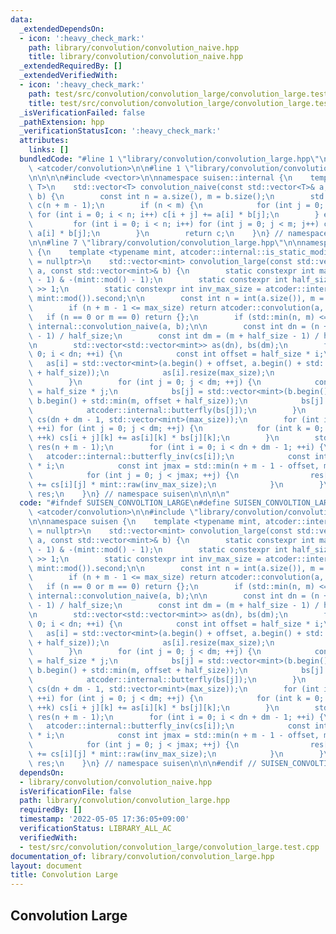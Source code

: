```yaml
---
data:
  _extendedDependsOn:
  - icon: ':heavy_check_mark:'
    path: library/convolution/convolution_naive.hpp
    title: library/convolution/convolution_naive.hpp
  _extendedRequiredBy: []
  _extendedVerifiedWith:
  - icon: ':heavy_check_mark:'
    path: test/src/convolution/convolution_large/convolution_large.test.cpp
    title: test/src/convolution/convolution_large/convolution_large.test.cpp
  _isVerificationFailed: false
  _pathExtension: hpp
  _verificationStatusIcon: ':heavy_check_mark:'
  attributes:
    links: []
  bundledCode: "#line 1 \"library/convolution/convolution_large.hpp\"\n\n\n\n#include\
    \ <atcoder/convolution>\n\n#line 1 \"library/convolution/convolution_naive.hpp\"\
    \n\n\n\n#include <vector>\n\nnamespace suisen::internal {\n    template <typename\
    \ T>\n    std::vector<T> convolution_naive(const std::vector<T>& a, const std::vector<T>&\
    \ b) {\n        const int n = a.size(), m = b.size();\n        std::vector<T>\
    \ c(n + m - 1);\n        if (n < m) {\n            for (int j = 0; j < m; j++)\
    \ for (int i = 0; i < n; i++) c[i + j] += a[i] * b[j];\n        } else {\n   \
    \         for (int i = 0; i < n; i++) for (int j = 0; j < m; j++) c[i + j] +=\
    \ a[i] * b[j];\n        }\n        return c;\n    }\n} // namespace suisen\n\n\
    \n\n#line 7 \"library/convolution/convolution_large.hpp\"\n\nnamespace suisen\
    \ {\n    template <typename mint, atcoder::internal::is_static_modint_t<mint>*\
    \ = nullptr>\n    std::vector<mint> convolution_large(const std::vector<mint>&\
    \ a, const std::vector<mint>& b) {\n        static constexpr int max_size = (mint::mod()\
    \ - 1) & -(mint::mod() - 1);\n        static constexpr int half_size = max_size\
    \ >> 1;\n        static constexpr int inv_max_size = atcoder::internal::inv_gcd(max_size,\
    \ mint::mod()).second;\n\n        const int n = int(a.size()), m = int(b.size());\n\
    \        if (n + m - 1 <= max_size) return atcoder::convolution(a, b);\n     \
    \   if (n == 0 or m == 0) return {};\n        if (std::min(n, m) <= 60) return\
    \ internal::convolution_naive(a, b);\n\n        const int dn = (n + half_size\
    \ - 1) / half_size;\n        const int dm = (m + half_size - 1) / half_size;\n\
    \n        std::vector<std::vector<mint>> as(dn), bs(dm);\n        for (int i =\
    \ 0; i < dn; ++i) {\n            const int offset = half_size * i;\n         \
    \   as[i] = std::vector<mint>(a.begin() + offset, a.begin() + std::min(n, offset\
    \ + half_size));\n            as[i].resize(max_size);\n            atcoder::internal::butterfly(as[i]);\n\
    \        }\n        for (int j = 0; j < dm; ++j) {\n            const int offset\
    \ = half_size * j;\n            bs[j] = std::vector<mint>(b.begin() + offset,\
    \ b.begin() + std::min(m, offset + half_size));\n            bs[j].resize(max_size);\n\
    \            atcoder::internal::butterfly(bs[j]);\n        }\n        std::vector<std::vector<mint>>\
    \ cs(dn + dm - 1, std::vector<mint>(max_size));\n        for (int i = 0; i < dn;\
    \ ++i) for (int j = 0; j < dm; ++j) {\n            for (int k = 0; k < max_size;\
    \ ++k) cs[i + j][k] += as[i][k] * bs[j][k];\n        }\n        std::vector<mint>\
    \ res(n + m - 1);\n        for (int i = 0; i < dn + dm - 1; ++i) {\n         \
    \   atcoder::internal::butterfly_inv(cs[i]);\n            const int offset = half_size\
    \ * i;\n            const int jmax = std::min(n + m - 1 - offset, max_size);\n\
    \            for (int j = 0; j < jmax; ++j) {\n                res[offset + j]\
    \ += cs[i][j] * mint::raw(inv_max_size);\n            }\n        }\n        return\
    \ res;\n    }\n} // namespace suisen\n\n\n\n"
  code: "#ifndef SUISEN_CONVOLTION_LARGE\n#define SUISEN_CONVOLTION_LARGE\n\n#include\
    \ <atcoder/convolution>\n\n#include \"library/convolution/convolution_naive.hpp\"\
    \n\nnamespace suisen {\n    template <typename mint, atcoder::internal::is_static_modint_t<mint>*\
    \ = nullptr>\n    std::vector<mint> convolution_large(const std::vector<mint>&\
    \ a, const std::vector<mint>& b) {\n        static constexpr int max_size = (mint::mod()\
    \ - 1) & -(mint::mod() - 1);\n        static constexpr int half_size = max_size\
    \ >> 1;\n        static constexpr int inv_max_size = atcoder::internal::inv_gcd(max_size,\
    \ mint::mod()).second;\n\n        const int n = int(a.size()), m = int(b.size());\n\
    \        if (n + m - 1 <= max_size) return atcoder::convolution(a, b);\n     \
    \   if (n == 0 or m == 0) return {};\n        if (std::min(n, m) <= 60) return\
    \ internal::convolution_naive(a, b);\n\n        const int dn = (n + half_size\
    \ - 1) / half_size;\n        const int dm = (m + half_size - 1) / half_size;\n\
    \n        std::vector<std::vector<mint>> as(dn), bs(dm);\n        for (int i =\
    \ 0; i < dn; ++i) {\n            const int offset = half_size * i;\n         \
    \   as[i] = std::vector<mint>(a.begin() + offset, a.begin() + std::min(n, offset\
    \ + half_size));\n            as[i].resize(max_size);\n            atcoder::internal::butterfly(as[i]);\n\
    \        }\n        for (int j = 0; j < dm; ++j) {\n            const int offset\
    \ = half_size * j;\n            bs[j] = std::vector<mint>(b.begin() + offset,\
    \ b.begin() + std::min(m, offset + half_size));\n            bs[j].resize(max_size);\n\
    \            atcoder::internal::butterfly(bs[j]);\n        }\n        std::vector<std::vector<mint>>\
    \ cs(dn + dm - 1, std::vector<mint>(max_size));\n        for (int i = 0; i < dn;\
    \ ++i) for (int j = 0; j < dm; ++j) {\n            for (int k = 0; k < max_size;\
    \ ++k) cs[i + j][k] += as[i][k] * bs[j][k];\n        }\n        std::vector<mint>\
    \ res(n + m - 1);\n        for (int i = 0; i < dn + dm - 1; ++i) {\n         \
    \   atcoder::internal::butterfly_inv(cs[i]);\n            const int offset = half_size\
    \ * i;\n            const int jmax = std::min(n + m - 1 - offset, max_size);\n\
    \            for (int j = 0; j < jmax; ++j) {\n                res[offset + j]\
    \ += cs[i][j] * mint::raw(inv_max_size);\n            }\n        }\n        return\
    \ res;\n    }\n} // namespace suisen\n\n\n#endif // SUISEN_CONVOLTION_LARGE\n"
  dependsOn:
  - library/convolution/convolution_naive.hpp
  isVerificationFile: false
  path: library/convolution/convolution_large.hpp
  requiredBy: []
  timestamp: '2022-05-05 17:36:05+09:00'
  verificationStatus: LIBRARY_ALL_AC
  verifiedWith:
  - test/src/convolution/convolution_large/convolution_large.test.cpp
documentation_of: library/convolution/convolution_large.hpp
layout: document
title: Convolution Large
---
```

## Convolution Large